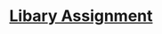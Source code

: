 # [Libary Assignment](https://www.theodinproject.com/paths/full-stack-javascript/courses/javascript/lessons/library)
